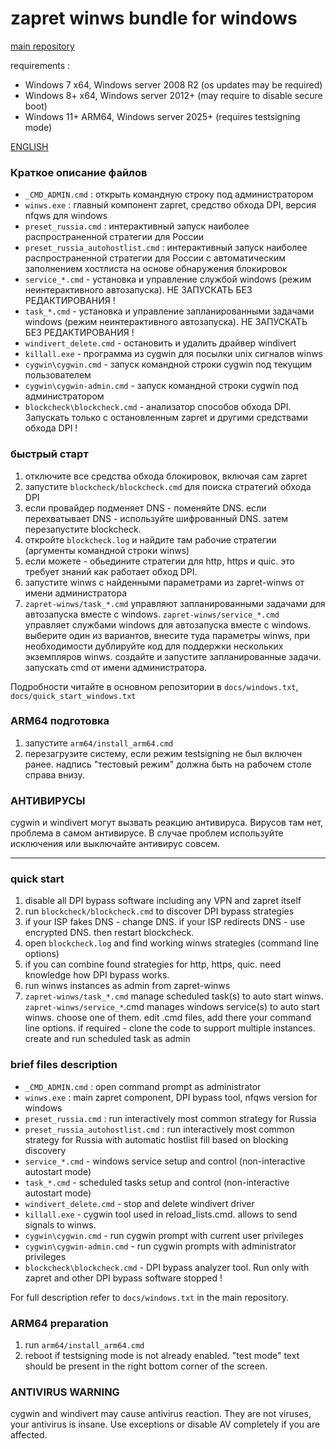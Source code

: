 ﻿# zapret winws bundle for windows

[main repository](https://github.com/bol-van/zapret)

requirements :
* Windows 7 x64, Windows server 2008 R2 (os updates may be required)
* Windows 8+ x64, Windows server 2012+ (may require to disable secure boot)
* Windows 11+ ARM64, Windows server 2025+ (requires testsigning mode)

[ENGLISH](#quick-start)

### Краткое описание файлов

* `_CMD_ADMIN.cmd` : открыть командную строку под администратором
* `winws.exe` : главный компонент zapret, средство обхода DPI, версия nfqws для windows
* `preset_russia.cmd` : интерактивный запуск наиболее распространенной стратегии для России
* `preset_russia_autohostlist.cmd` : интерактивный запуск наиболее распространенной стратегии для России с автоматическим заполнением хостлиста на основе обнаружения блокировок
* `service_*.cmd` - установка и управление службой windows (режим неинтерактивного автозапуска). НЕ ЗАПУСКАТЬ БЕЗ РЕДАКТИРОВАНИЯ !
* `task_*.cmd` - установка и управление запланированными задачами windows (режим неинтерактивного автозапуска). НЕ ЗАПУСКАТЬ БЕЗ РЕДАКТИРОВАНИЯ !
* `windivert_delete.cmd` - остановить и удалить драйвер windivert
* `killall.exe` - программа из cygwin для посылки unix сигналов winws
* `cygwin\cygwin.cmd` - запуск командной строки cygwin под текущим пользователем
* `cygwin\cygwin-admin.cmd` - запуск командной строки cygwin под администратором
* `blockcheck\blockcheck.cmd` - анализатор способов обхода DPI. Запускать только с остановленным zapret и другими средствами обхода DPI !

### быстрый старт

1) отключите все средства обхода блокировок, включая сам zapret
2) запустите `blockcheck/blockcheck.cmd` для поиска стратегий обхода DPI
3) если провайдер подменяет DNS - поменяйте DNS. если перехватывает DNS - используйте шифрованный DNS. затем перезапустите blockcheck.
4) откройте `blockcheck.log` и найдите там рабочие стратегии (аргументы командной строки winws)
5) если можете - обьедините стратегии для http, https и quic. это требует знаний как работает обход DPI.
6) запустите winws с найденными параметрами из zapret-winws от имени администратора
7) `zapret-winws/task_*.cmd` управляют запланированными задачами для автозапуска вместе с windows.
   `zapret-winws/service_*.cmd` управляет службами windows для автозапуска вместе с windows.
   выберите один из вариантов, внесите туда параметры winws, при необходимости дублируйте код для поддержки нескольких экземпляров winws.
   создайте и запустите запланированные задачи. запускать cmd от имени администратора.

Подробности читайте в основном репозитории в `docs/windows.txt`, `docs/quick_start_windows.txt`

### ARM64 подготовка
1) запустите `arm64/install_arm64.cmd`
2) перезагрузите систему, если режим testsigning не был включен ранее. надпись "тестовый режим" должна быть на рабочем столе справа внизу.

### АНТИВИРУСЫ
 cygwin и windivert могут вызвать реакцию антивируса. Вирусов там нет, проблема в самом антивирусе.
В случае проблем используйте исключения или выключайте антивирус совсем.

---
### quick start

1) disable all DPI bypass software including any VPN and zapret itself
2) run `blockcheck/blockcheck.cmd` to discover DPI bypass strategies
3) if your ISP fakes DNS - change DNS. if your ISP redirects DNS - use encrypted DNS. then restart blockcheck.
4) open `blockcheck.log` and find working winws strategies (command line options)
5) if you can combine found strategies for http, https, quic. need knowledge how DPI bypass works.
6) run winws instances as admin from zapret-winws
7) `zapret-winws/task_*.cmd` manage scheduled task(s) to auto start winws.
   `zapret-winws/service_*`.cmd manages windows service(s) to auto start winws.
   choose one of them. edit .cmd files, add there your command line options. if required - clone the code to support multiple instances.
   create and run scheduled task as admin

### brief files description

* `_CMD_ADMIN.cmd` : open command prompt as administrator
* `winws.exe` : main zapret component, DPI bypass tool, nfqws version for windows
* `preset_russia.cmd` : run interactively most common strategy for Russia
* `preset_russia_autohostlist.cmd` : run interactively most common strategy for Russia with automatic hostlist fill based on blocking discovery
* `service_*.cmd` - windows service setup and control (non-interactive autostart mode)
* `task_*.cmd` - scheduled tasks setup and control (non-interactive autostart mode)
* `windivert_delete.cmd` - stop and delete windivert driver
* `killall.exe` - cygwin tool used in reload_lists.cmd. allows to send signals to winws.
* `cygwin\cygwin.cmd` - run cygwin prompt with current user privileges
* `cygwin\cygwin-admin.cmd` - run cygwin prompts with administrator privileges
* `blockcheck\blockcheck.cmd` - DPI bypass analyzer tool. Run only with zapret and other DPI bypass software stopped !

For full description refer to `docs/windows.txt` in the main repository.

### ARM64 preparation
1) run `arm64/install_arm64.cmd`
2) reboot if testsigning mode is not already enabled. "test mode" text should be present in the right bottom corner of the screen.

### ANTIVIRUS WARNING
cygwin and windivert may cause antivirus reaction. They are not viruses, your antivirus is insane.
Use exceptions or disable AV completely if you are affected.
